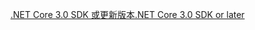 [<span data-ttu-id="a2d04-101">.NET Core 3.0 SDK 或更新版本</span><span class="sxs-lookup"><span data-stu-id="a2d04-101">.NET Core 3.0 SDK or later</span></span>](https://dotnet.microsoft.com/download/dotnet-core/3.0)
